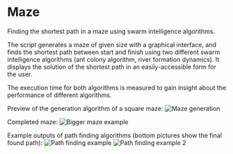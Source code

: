 # Maze

Finding the shortest path in a maze using swarm intelligence algorithms.

The script generates a maze of given size with a graphical interface, and finds the shortest path between start and finish using two different swarm intelligence algorithms (ant colony algorithm, river formation dynamics). It displays the solution of the shortest path in an easily-accessible form for the user.

The execution time for both algorithms is measured to gain insight about the performance of different algorithms.

Preview of the generation algorithm of a square maze:
![Maze generation](https://github.com/Kaluzhskaia/finding-shortest-path-in-a-maze/blob/master/generation.gif)

Completed maze:
![Bigger maze example](https://github.com/Kaluzhskaia/finding-shortest-path-in-a-maze/blob/master/bigmaze.jpg)

Example outputs of path finding algorithms (bottom pictures show the final found path):
![Path finding example](https://github.com/Kaluzhskaia/finding-shortest-path-in-a-maze/blob/master/mazealgorithms)
![Path finding example 2](https://github.com/Kaluzhskaia/finding-shortest-path-in-a-maze/blob/master/mazealgorithms)
